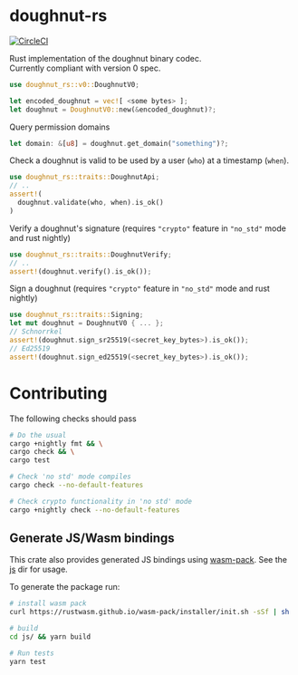 # doughnut-rs
[![CircleCI](https://circleci.com/gh/cennznet/doughnut-rs.svg?style=svg)](https://circleci.com/gh/cennznet/doughnut-rs)  

Rust implementation of the doughnut binary codec.  
Currently compliant with version 0 spec.  

```rust
use doughnut_rs::v0::DoughnutV0;

let encoded_doughnut = vec![ <some bytes> ];
let doughnut = DoughnutV0::new(&encoded_doughnut)?;
```

Query permission domains
```rust
let domain: &[u8] = doughnut.get_domain("something")?;
```

Check a doughnut is valid to be used by a user (`who`) at a timestamp (`when`).  
```rust
use doughnut_rs::traits::DoughnutApi;
// ..
assert!(
  doughnut.validate(who, when).is_ok()
)
```

Verify a doughnut's signature (requires `"crypto"` feature in `"no_std"` mode and rust nightly)
```rust
use doughnut_rs::traits::DoughnutVerify;
// ..
assert!(doughnut.verify().is_ok());
```

Sign a doughnut (requires `"crypto"` feature in `"no_std"` mode and rust nightly)
```rust
use doughnut_rs::traits::Signing;
let mut doughnut = DoughnutV0 { ... };
// Schnorrkel
assert!(doughnut.sign_sr25519(<secret_key_bytes>).is_ok());
// Ed25519
assert!(doughnut.sign_ed25519(<secret_key_bytes>).is_ok());
```

# Contributing
The following checks should pass  
```bash
# Do the usual
cargo +nightly fmt && \
cargo check && \
cargo test

# Check 'no std' mode compiles
cargo check --no-default-features

# Check crypto functionality in 'no std' mode
cargo +nightly check --no-default-features
```

## Generate JS/Wasm bindings
This crate also provides generated JS bindings using [wasm-pack](https://rustwasm.github.io/docs/wasm-pack/).
See the [js](js/README.md) dir for usage.

To generate the package run:
```bash
# install wasm pack
curl https://rustwasm.github.io/wasm-pack/installer/init.sh -sSf | sh

# build
cd js/ && yarn build

# Run tests
yarn test
```
